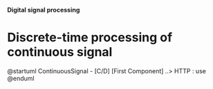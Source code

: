 **Digital signal processing**

# Discrete-time processing of continuous signal


@startuml
ContinuousSignal - [C/D]
[First Component] ..> HTTP : use
@enduml